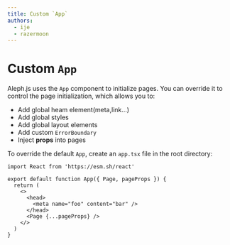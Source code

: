 ```yaml
---
title: Custom `App`
authors:
  - ije
  - razermoon
---
```


# Custom `App`

Aleph.js uses the `App` component to initialize pages. You can override it to control the page initialization, which allows you to:

- Add global heam element(meta,link...)
- Add global styles
- Add global layout elements
- Add custom `ErrorBoundary`
- Inject **props** into pages

To override the default `App`, create an `app.tsx` file in the root directory:

```tsx
import React from 'https://esm.sh/react'

export default function App({ Page, pageProps }) {
  return (
    <>
      <head>
        <meta name="foo" content="bar" />
      </head>
      <Page {...pageProps} />
    </>
  )
}
```
